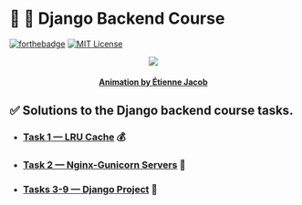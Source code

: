 # :necktie: :zombie: **Django Backend Course**

[![forthebadge](https://forthebadge.com/images/badges/for-robots.svg)](https://forthebadge.com)
[![MIT License][license-shield]][license-url]

<p align="center">
    <img src="https://bleuje.github.io/gifset/2022/gifs/2022_4_3levelscubeflips.gif">
</p>

<h4 align="center">
    <p><a href="https://twitter.com/etiennejcb/">Animation by Étienne Jacob</a></p>
</h4>

## :white_check_mark: Solutions to the Django backend course tasks.

- ### [Task 1 — LRU Cache](https://github.com/tensorush/Django-Backend-Course/tree/master/1-LRU-Cache) :moneybag:

- ### [Task 2 — Nginx-Gunicorn Servers](https://github.com/tensorush/Django-Backend-Course/tree/master/2-Nginx-Gunicorn-Servers) :unicorn:

- ### [Tasks 3-9 — Django Project](https://github.com/tensorush/Django-Backend-Course/tree/master/3-9-Django-Project) :hankey:

<!-- MARKDOWN LINKS -->

[license-shield]: https://img.shields.io/github/license/tensorush/Django-Backend-Course.svg?style=for-the-badge
[license-url]: https://github.com/tensorush/Django-Backend-Course/blob/master/LICENSE.md
